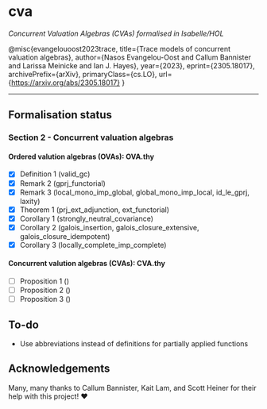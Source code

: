 # cva

_Concurrent Valuation Algebras (CVAs) formalised in Isabelle/HOL_

@misc{evangelouoost2023trace,
      title={Trace models of concurrent valuation algebras},
      author={Nasos Evangelou-Oost and Callum Bannister and Larissa Meinicke and Ian J. Hayes},
      year={2023},
      eprint={2305.18017},
      archivePrefix={arXiv},
      primaryClass={cs.LO},
      url={<https://arxiv.org/abs/2305.18017}>
}

---

## Formalisation status

### Section 2 - Concurrent valuation algebras

#### Ordered valution algebras (OVAs): OVA.thy

- [x] Definition 1 (valid_gc)
- [x] Remark 2 (gprj_functorial)
- [x] Remark 3 (local_mono_imp_global, global_mono_imp_local, id_le_gprj, laxity)
- [x] Theorem 1 (prj_ext_adjunction, ext_functorial)
- [x] Corollary 1 (strongly_neutral_covariance)
- [x] Corollary 2 (galois_insertion, galois_closure_extensive, galois_closure_idempotent)
- [x] Corollary 3 (locally_complete_imp_complete)

#### Concurrent valution algebras (CVAs): CVA.thy

- [ ] Proposition 1 ()
- [ ] Proposition 2 ()
- [ ] Proposition 3 ()

## To-do

- Use abbreviations instead of definitions for partially applied functions

## Acknowledgements

Many, many thanks to Callum Bannister, Kait Lam, and Scott Heiner for their help with this project! :heart:
